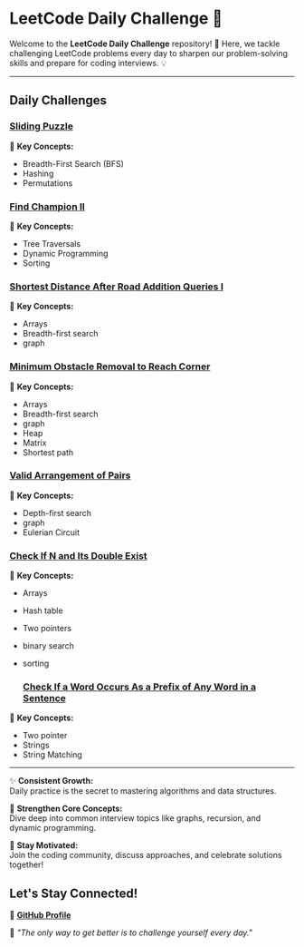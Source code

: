 
# **LeetCode Daily Challenge 🚀**

Welcome to the **LeetCode Daily Challenge** repository! 🎉 Here, we tackle challenging LeetCode problems every day to sharpen our problem-solving skills and prepare for coding interviews. 💡

---
## **Daily Challenges**

###  **[Sliding Puzzle](https://leetcode.com/problems/sliding-puzzle/)**  

🔑 **Key Concepts:**  
- Breadth-First Search (BFS)  
- Hashing  
- Permutations  

###  **[Find Champion II](https://leetcode.com/problems/find-champion-ii/)**  

🔑 **Key Concepts:**  
- Tree Traversals  
- Dynamic Programming  
- Sorting
  
### **[Shortest Distance After Road Addition Queries I](https://leetcode.com/problems/shortest-distance-after-road-addition-queries-i/)**  

🔑 **Key Concepts:**  
- Arrays 
- Breadth-first search  
- graph
  
### **[Minimum Obstacle Removal to Reach Corner](https://leetcode.com/problems/minimum-obstacle-removal-to-reach-corner/description/)**  

🔑 **Key Concepts:**  
- Arrays 
- Breadth-first search  
- graph
- Heap
- Matrix
- Shortest path

### **[Valid Arrangement of Pairs](https://leetcode.com/problems/valid-arrangement-of-pairs/description/)**  

🔑 **Key Concepts:**  
- Depth-first search  
- graph
- Eulerian Circuit

### **[ Check If N and Its Double Exist](https://leetcode.com/problems/check-if-n-and-its-double-exist/description/)**  

🔑 **Key Concepts:**  
- Arrays
- Hash table
- Two pointers
- binary search
- sorting
  
  ### **[Check If a Word Occurs As a Prefix of Any Word in a Sentence](https://leetcode.com/problems/check-if-a-word-occurs-as-a-prefix-of-any-word-in-a-sentence/description/)**  

🔑 **Key Concepts:**  
- Two pointer  
- Strings
- String Matching
---
✨ **Consistent Growth:**  
Daily practice is the secret to mastering algorithms and data structures.  

💪 **Strengthen Core Concepts:**  
Dive deep into common interview topics like graphs, recursion, and dynamic programming.  

🌟 **Stay Motivated:**  
Join the coding community, discuss approaches, and celebrate solutions together!  


## **Let's Stay Connected!** 
🐙 **[GitHub Profile](https://github.com/JahnavikaGopalbvrith)**  

🎯 *"The only way to get better is to challenge yourself every day."*  
